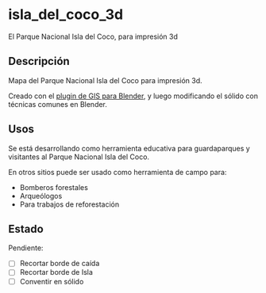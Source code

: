 # isla_del_coco_3d
El Parque Nacional Isla del Coco, para impresión 3d

## Descripción

Mapa del Parque Nacional Isla del Coco para impresión 3d.

Creado con el [plugin de GIS para Blender](https://github.com/domlysz/BlenderGIS), y luego modificando el sólido con técnicas comunes en Blender.

## Usos

Se está desarrollando como herramienta educativa para guardaparques y visitantes al Parque Nacional Isla del Coco.

En otros sitios puede ser usado como herramienta de campo para:
- Bomberos forestales
- Arqueólogos
- Para trabajos de reforestación

## Estado

Pendiente:


- [ ] Recortar borde de caída
- [ ] Recortar borde de Isla
- [ ] Conventir en sólido
